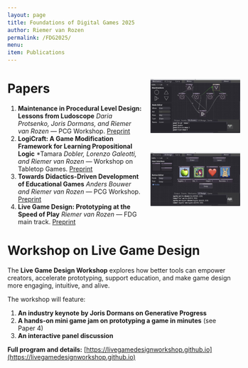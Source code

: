 ```yaml
---
layout: page
title: Foundations of Digital Games 2025
author: Riemer van Rozen
permalink: /FDG2025/
menu:
item: Publications
---
```

<div style="width: 40%; float: right;">
  <div style="width: 100%; padding: 20px;">
    <a href="https://vrozen.github.io/Vie">
      <img src="/assets/Fig12_Mechanics.jpg">
    </a>
  </div>
  <div style="width: 100%; padding: 20px;">
    <a href="https://vrozen.github.io/Vie">
      <img src="/assets/Fig13_UI_Design.jpg">
    </a>
  </div>
</div>

# Papers
1. **Maintenance in Procedural Level Design: Lessons from Ludoscope**  *Daria Protsenko, Joris Dormans, and Riemer van Rozen* — PCG Workshop. [Preprint](https://pcgworkshop.com/archive/protsenko2025maintenance.pdf)
2. **LogiCraft: A Game Modification Framework for Learning Propositional Logic**  *Tamara *Dobler, Lorenzo Galeotti, and Riemer van Rozen* — Workshop on Tabletop Games. [Preprint](https://tabletopgamesworkshop.org/papers/logicraft_a_game_modification_framework_for_learning_propositional_logic.pdf)
3. **Towards Didactics-Driven Development of Educational Games**  *Anders Bouwer and Riemer van Rozen* — PCG Workshop. [Preprint](https://pcgworkshop.com/archive/bouwer2025didactics.pdf)
4. **Live Game Design: Prototyping at the Speed of Play**  *Riemer van Rozen* — FDG main track. [Preprint](assets/papers/FDG2025_LiveGameDesign_preprint.pdf)

# Workshop on Live Game Design
The **Live Game Design Workshop** explores how better tools can empower creators, accelerate prototyping, support education, and make game design more engaging, intuitive, and alive.

The workshop will feature:
1. **An industry keynote by Joris Dormans on Generative Progress**
2. **A hands-on mini game jam on prototyping a game in minutes** (see Paper 4)
3. **An interactive panel discussion**

**Full program and details:** [https://livegamedesignworkshop.github.io](https://livegamedesignworkshop.github.io)

